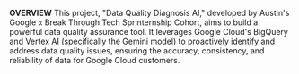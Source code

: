 **OVERVIEW**
This project, "Data Quality Diagnosis AI," developed by Austin's Google x Break Through Tech Sprinternship Cohort, aims to build a powerful data quality assurance tool. 
It leverages Google Cloud's BigQuery and Vertex AI (specifically the Gemini model) to proactively identify and address data quality issues, ensuring the accuracy, consistency, and reliability of data for Google Cloud customers.






